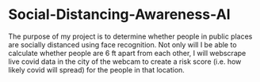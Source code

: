 # Social-Distancing-Awareness-AI
The purpose of my project is to determine whether people in public places are socially distanced using face recognition. Not only will I be able to calculate whether people are 6 ft apart from each other, I will webscrape live covid data in the city of the webcam to create a risk score (i.e. how likely covid will spread) for the people in that location.
